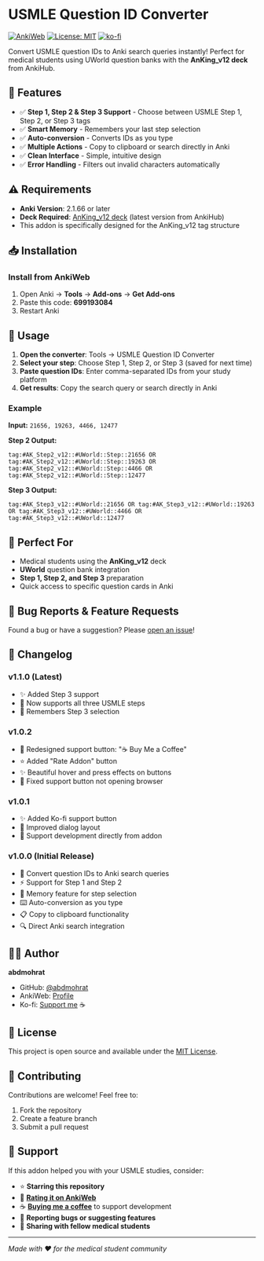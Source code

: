 # USMLE Question ID Converter

[![AnkiWeb](https://img.shields.io/badge/AnkiWeb-699193084-blue)](https://ankiweb.net/shared/info/699193084)
[![License: MIT](https://img.shields.io/badge/License-MIT-yellow.svg)](https://opensource.org/licenses/MIT)
[![ko-fi](https://ko-fi.com/img/githubbutton_sm.svg)](https://ko-fi.com/abdmohrat)

Convert USMLE question IDs to Anki search queries instantly! Perfect for medical students using UWorld question banks with the **AnKing_v12 deck** from AnkiHub.

## 🚀 Features

- ✅ **Step 1, Step 2 & Step 3 Support** - Choose between USMLE Step 1, Step 2, or Step 3 tags
- ✅ **Smart Memory** - Remembers your last step selection  
- ✅ **Auto-conversion** - Converts IDs as you type
- ✅ **Multiple Actions** - Copy to clipboard or search directly in Anki
- ✅ **Clean Interface** - Simple, intuitive design
- ✅ **Error Handling** - Filters out invalid characters automatically

## ⚠️ Requirements

- **Anki Version**: 2.1.66 or later
- **Deck Required**: [AnKing_v12 deck](https://www.ankihub.net/) (latest version from AnkiHub)
- This addon is specifically designed for the AnKing_v12 tag structure

## 📥 Installation

### Install from AnkiWeb
1. Open Anki → **Tools** → **Add-ons** → **Get Add-ons**
2. Paste this code: **699193084**
3. Restart Anki

## 🔧 Usage

1. **Open the converter**: Tools → USMLE Question ID Converter
2. **Select your step**: Choose Step 1, Step 2, or Step 3 (saved for next time)
3. **Paste question IDs**: Enter comma-separated IDs from your study platform
4. **Get results**: Copy the search query or search directly in Anki

### Example
**Input:** `21656, 19263, 4466, 12477`

**Step 2 Output:**
```
tag:#AK_Step2_v12::#UWorld::Step::21656 OR tag:#AK_Step2_v12::#UWorld::Step::19263 OR tag:#AK_Step2_v12::#UWorld::Step::4466 OR tag:#AK_Step2_v12::#UWorld::Step::12477
```

**Step 3 Output:**
```
tag:#AK_Step3_v12::#UWorld::21656 OR tag:#AK_Step3_v12::#UWorld::19263 OR tag:#AK_Step3_v12::#UWorld::4466 OR tag:#AK_Step3_v12::#UWorld::12477
```

## 🎯 Perfect For

- Medical students using the **AnKing_v12** deck
- **UWorld** question bank integration
- **Step 1, Step 2, and Step 3** preparation
- Quick access to specific question cards in Anki

## 🐛 Bug Reports & Feature Requests

Found a bug or have a suggestion? Please [open an issue](https://github.com/abdmohrat/usmle-question-id-converter/issues)!

## 📝 Changelog

### v1.1.0 (Latest)
- ✨ Added Step 3 support
- 🎯 Now supports all three USMLE steps
- 💾 Remembers Step 3 selection

### v1.0.2
- 🎨 Redesigned support button: "☕ Buy Me a Coffee"
- ⭐ Added "Rate Addon" button
- ✨ Beautiful hover and press effects on buttons
- 🐛 Fixed support button not opening browser

### v1.0.1
- ✨ Added Ko-fi support button
- 🎨 Improved dialog layout
- 💙 Support development directly from addon

### v1.0.0 (Initial Release)
- 🚀 Convert question IDs to Anki search queries
- ⚡ Support for Step 1 and Step 2
- 💾 Memory feature for step selection
- ⌨️ Auto-conversion as you type
- 📋 Copy to clipboard functionality
- 🔍 Direct Anki search integration

## 👨‍💻 Author

**abdmohrat**
- GitHub: [@abdmohrat](https://github.com/abdmohrat)
- AnkiWeb: [Profile](https://ankiweb.net/shared/by-author/699193084)
- Ko-fi: [Support me](https://ko-fi.com/abdmohrat) ☕

## 📄 License

This project is open source and available under the [MIT License](LICENSE).

## 🤝 Contributing

Contributions are welcome! Feel free to:
1. Fork the repository
2. Create a feature branch
3. Submit a pull request

## 💝 Support

If this addon helped you with your USMLE studies, consider:
- ⭐ **Starring this repository**
- 📝 **[Rating it on AnkiWeb](https://ankiweb.net/shared/review/699193084)**
- ☕ **[Buying me a coffee](https://ko-fi.com/abdmohrat)** to support development
- 🐛 **Reporting bugs or suggesting features**
- 📢 **Sharing with fellow medical students**

---

*Made with ❤️ for the medical student community*